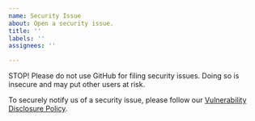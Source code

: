 ```yaml
---
name: Security Issue
about: Open a security issue.
title: ''
labels: ''
assignees: ''

---
```


STOP! Please do not use GitHub for filing security issues. Doing so is insecure and may put other users at risk.

To securely notify us of a security issue, please follow our [Vulnerability Disclosure Policy](https://github.com/xpring-eng/payid/security/policy).

